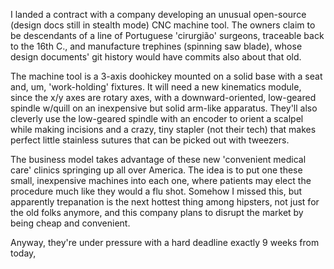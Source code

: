 I landed a contract with a company developing an unusual open-source (design docs still in stealth mode) CNC machine tool.  The owners claim to be descendants of a line of Portuguese 'cirurgião' surgeons, traceable back to the 16th C., and manufacture trephines (spinning saw blade), whose design documents' git history would have commits also about that old.

The machine tool is a 3-axis doohickey mounted on a solid base with a seat and, um, 'work-holding' fixtures.  It will need a new kinematics module, since the x/y axes are rotary axes, with a downward-oriented, low-geared spindle w/quill on an inexpensive but solid arm-like apparatus.  They'll also cleverly use the low-geared spindle with an encoder to orient a scalpel while making incisions and a crazy, tiny stapler (not their tech) that makes perfect little stainless sutures that can be picked out with tweezers.

The business model takes advantage of these new 'convenient medical care' clinics springing up all over America.  The idea is to put one these small, inexpensive machines into each one, where patients may elect the procedure much like they would a flu shot.  Somehow I missed this, but apparently trepanation is the next hottest thing among hipsters, not just for the old folks anymore, and this company plans to disrupt the market by being cheap and convenient.

Anyway, they're under pressure with a hard deadline exactly 9 weeks from today,
